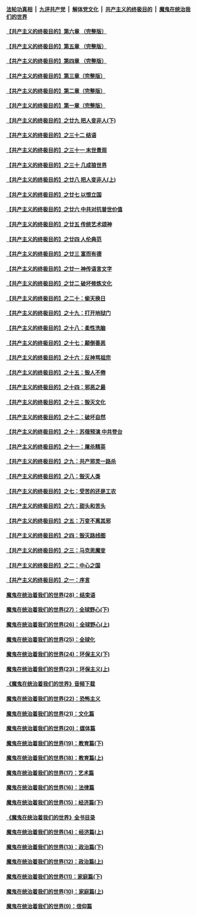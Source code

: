 

####  [法轮功真相](../../../../basic/blob/master/README.md?t=06271331) &nbsp;|&nbsp; [九评共产党](../../../../9ping.md/blob/master/README.md?t=06271331) &nbsp;|&nbsp; [解体党文化](../../../../jtdwh.md/blob/master/README.md?t=06271331)  &nbsp;|&nbsp; [共产主义的终极目的](../../../../gczydzjmd.md/blob/master/README.md?t=06271331) &nbsp;|&nbsp; [魔鬼在统治我们的世界](../../../../mgztzwmdsj.md/blob/master/README.md?t=06271331) 

#### [【共产主义的终极目的】第六章 （完整版）](../pages/nsc422/n11428913.md?t=06271331) 

#### [【共产主义的终极目的】第五章 （完整版）](../pages/nsc422/n11428912.md?t=06271331) 

#### [【共产主义的终极目的】第四章 （完整版）](../pages/nsc422/n11428907.md?t=06271331) 

#### [【共产主义的终极目的】第三章（完整版）](../pages/nsc422/n11428848.md?t=06271331) 

#### [【共产主义的终极目的】第二章（完整版）](../pages/nsc422/n11428831.md?t=06271331) 

#### [【共产主义的终极目的】第一章（完整版）](../pages/nsc422/n11417651.md?t=06271331) 

#### [【共产主义的终极目的】之廿九 把人变非人(下)](../pages/nsc422/n11344140.md?t=06271331) 

#### [【共产主义的终极目的】之三十二 结语](../pages/nsc422/n11360535.md?t=06271331) 

#### [【共产主义的终极目的】之三十一 末世景观](../pages/nsc422/n11351129.md?t=06271331) 

#### [【共产主义的终极目的】之三十 几成狼世界](../pages/nsc422/n11348280.md?t=06271331) 

#### [【共产主义的终极目的】之廿八 把人变非人(上)](../pages/nsc422/n11340492.md?t=06271331) 

#### [【共产主义的终极目的】之廿七 以恨立国](../pages/nsc422/n11336944.md?t=06271331) 

#### [【共产主义的终极目的】之廿六 中共对抗普世价值](../pages/nsc422/n11324785.md?t=06271331) 

#### [【共产主义的终极目的】之廿五 传统艺术颂神](../pages/nsc422/n11296396.md?t=06271331) 

#### [【共产主义的终极目的】之廿四 人伦典范](../pages/nsc422/n11296397.md?t=06271331) 

#### [【共产主义的终极目的】之廿三 富而有德](../pages/nsc422/n11283598.md?t=06271331) 

#### [【共产主义的终极目的】之廿一 神传语言文字](../pages/nsc422/n11263265.md?t=06271331) 

#### [【共产主义的终极目的】之廿二 破坏修炼文化](../pages/nsc422/n11245728.md?t=06271331) 

#### [【共产主义的终极目的】之二十：偷天换日](../pages/nsc422/n11238846.md?t=06271331) 

#### [【共产主义的终极目的】之十九：打开地狱门](../pages/nsc422/n11206376.md?t=06271331) 

#### [【共产主义的终极目的】之十八：柔性洗脑](../pages/nsc422/n11199994.md?t=06271331) 

#### [【共产主义的终极目的】之十七：颠倒善恶](../pages/nsc422/n11179782.md?t=06271331) 

#### [【共产主义的终极目的】之十六：反神骂祖宗](../pages/nsc422/n11166798.md?t=06271331) 

#### [【共产主义的终极目的】之十五：毁人不倦](../pages/nsc422/n11166792.md?t=06271331) 

#### [【共产主义的终极目的】之十四：邪恶之最](../pages/nsc422/n11150249.md?t=06271331) 

#### [【共产主义的终极目的】之十三：毁灭文化](../pages/nsc422/n11135227.md?t=06271331) 

#### [【共产主义的终极目的】之十二：破坏自然](../pages/nsc422/n11135214.md?t=06271331) 

#### [【共产主义的终极目的】之十：苏俄预演 中共登台](../pages/nsc422/n11118424.md?t=06271331) 

#### [【共产主义的终极目的】之十一：屠杀精英](../pages/nsc422/n11118442.md?t=06271331) 

#### [【共产主义的终极目的】之九：共产邪灵一路杀](../pages/nsc422/n11114139.md?t=06271331) 

#### [【共产主义的终极目的】之八：毁灭人类](../pages/nsc422/n11108503.md?t=06271331) 

#### [【共产主义的终极目的】之七：受苦的还是工农](../pages/nsc422/n11101809.md?t=06271331) 

#### [【共产主义的终极目的】之六：甜头和苦头](../pages/nsc422/n11096971.md?t=06271331) 

#### [【共产主义的终极目的】之五：万变不离其邪](../pages/nsc422/n11091285.md?t=06271331) 

#### [【共产主义的终极目的】之四：毁灭路线图](../pages/nsc422/n11086284.md?t=06271331) 

#### [【共产主义的终极目的】之三：马克思魔变](../pages/nsc422/n11061941.md?t=06271331) 

#### [【共产主义的终极目的】之二：中心之国](../pages/nsc422/n11047728.md?t=06271331) 

#### [【共产主义的终极目的】之一：序言](../pages/nsc422/n11086077.md?t=06271331) 

#### [魔鬼在统治着我们的世界(28)：结束语](../pages/nsc422/n10936246.md?t=06271331) 

#### [魔鬼在统治着我们的世界(27)：全球野心(下)](../pages/nsc422/n10928319.md?t=06271331) 

#### [魔鬼在统治着我们的世界(26)：全球野心(上)](../pages/nsc422/n10900318.md?t=06271331) 

#### [魔鬼在统治着我们的世界(25)：全球化](../pages/nsc422/n10788205.md?t=06271331) 

#### [魔鬼在统治着我们的世界(24)：环保主义(下)](../pages/nsc422/n10695307.md?t=06271331) 

#### [魔鬼在统治着我们的世界(23)：环保主义(上)](../pages/nsc422/n10688613.md?t=06271331) 

#### [《魔鬼在统治着我们的世界》音频下载](../pages/nsc422/n10635553.md?t=06271331) 

#### [魔鬼在统治着我们的世界(22)：恐怖主义](../pages/nsc422/n10614727.md?t=06271331) 

#### [魔鬼在统治着我们的世界(21)：文化篇](../pages/nsc422/n10597706.md?t=06271331) 

#### [魔鬼在统治着我们的世界(20)：媒体篇](../pages/nsc422/n10586579.md?t=06271331) 

#### [魔鬼在统治着我们的世界(19)：教育篇(下)](../pages/nsc422/n10564808.md?t=06271331) 

#### [魔鬼在统治着我们的世界(18)：教育篇(上)](../pages/nsc422/n10526970.md?t=06271331) 

#### [魔鬼在统治着我们的世界(17)：艺术篇](../pages/nsc422/n10499093.md?t=06271331) 

#### [魔鬼在统治着我们的世界(16)：法律篇](../pages/nsc422/n10485969.md?t=06271331) 

#### [魔鬼在统治着我们的世界(15)：经济篇(下)](../pages/nsc422/n10469975.md?t=06271331) 

#### [《魔鬼在统治着我们的世界》全书目录](../pages/nsc422/n10464261.md?t=06271331) 

#### [魔鬼在统治着我们的世界(14)：经济篇(上)](../pages/nsc422/n10457370.md?t=06271331) 

#### [魔鬼在统治着我们的世界(13)：政治篇(下)](../pages/nsc422/n10448270.md?t=06271331) 

#### [魔鬼在统治着我们的世界(12)：政治篇(上)](../pages/nsc422/n10444576.md?t=06271331) 

#### [魔鬼在统治着我们的世界(11)：家庭篇(下)](../pages/nsc422/n10440961.md?t=06271331) 

#### [魔鬼在统治着我们的世界(10)：家庭篇(上)](../pages/nsc422/n10435448.md?t=06271331) 

#### [魔鬼在统治着我们的世界(9)：信仰篇](../pages/nsc422/n10432159.md?t=06271331) 

